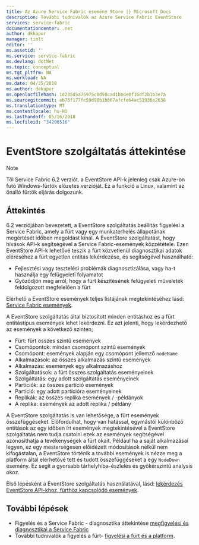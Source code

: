```yaml
---
title: Az Azure Service Fabric esemény Store |} Microsoft Docs
description: További tudnivalók az Azure Service Fabric EventStore
services: service-fabric
documentationcenter: .net
author: dkkapur
manager: timlt
editor: ''
ms.assetid: ''
ms.service: service-fabric
ms.devlang: dotNet
ms.topic: conceptual
ms.tgt_pltfrm: NA
ms.workload: NA
ms.date: 04/25/2018
ms.author: dekapur
ms.openlocfilehash: 1d235d5a75975c8d58cad1bbde0f16df2b1b3e7a
ms.sourcegitcommit: eb75f177fc59d90b1b667afcfe64ac51936e2638
ms.translationtype: MT
ms.contentlocale: hu-HU
ms.lasthandoff: 05/16/2018
ms.locfileid: "34206516"
---
```

# <a name="eventstore-service-overview"></a>EventStore szolgáltatás áttekintése

>[!NOTE]
>Től Service Fabric 6.2 verziót. a EventStore API-k jelenleg csak Azure-on futó Windows-fürtök előzetes verzióját. Ez a funkció a Linux, valamint az önálló fürtök eljárás dolgozunk.

## <a name="overview"></a>Áttekintés

6.2 verziójában bevezetett, a EventStore szolgáltatás beállítás figyelési a Service Fabric, amely a fürt vagy egy munkaterhelés állapotának megértését időben megoldást kínál. A EventStore szolgáltatást, hogy hívások API-k segítségével a Service Fabric-események közzététele. Ezen EventStore API-k lehetővé teszik a fürt közvetlenül diagnosztikai adatok eléréséhez a fürt egyetlen entitás lekérdezése, és segítségével használható:
* Fejlesztési vagy tesztelési problémák diagnosztizálása, vagy ha-t használja egy felügyeleti folyamatot
* Győződjön meg arról, hogy a fürt készítésének felügyeleti műveletek feldolgozott megfelelően a fürt

Elérhető a EventStore események teljes listájának megtekintéséhez lásd: [Service Fabric események](service-fabric-diagnostics-event-generation-operational.md).

A EventStore szolgáltatás által biztosított minden entitáshoz és a fürt entitástípus események lehet lekérdezni. Ez azt jelenti, hogy lekérdezhető az események a következő szinten;
* Fürt: fürt összes szintű események
* Csomópontok: minden csomópont szintű események
* Csomópont: események alapján egy csomópont jellemző `nodeName`
* Alkalmazások: az összes alkalmazás szintű események
* Alkalmazás: események egy alkalmazáshoz
* Szolgáltatások: a fürt összes szolgáltatás eseményeinek
* Szolgáltatás: egy adott szolgáltatás eseményeinek
* Partíciók: az összes partíció események
* Partíció: egy adott partícióra eseményeinek
* Replikák: az összes replika események / -példányok
* A replika: események az adott replika / példány


A EventStore szolgáltatás is van lehetősége, a fürt események összefüggéseket. Előfordulhat, hogy van hatással, egymástól különböző entitások az egy időben írt események megtekintésével a EventStore szolgáltatás nem tudja csatolni ezek az események segítségével azonosíthatja a tevékenységek a fürt okait. Például ha a saját alkalmazásai legyen, ez egy mesterségesen előidézett módosítások nélkül nem kifogástalan, a EventStore történik a további események is nézze meg a platform által elérhetővé tett és tudott összefüggéseket a egy `NodeDown` esemény. Ez segít a gyorsabb tárhelyhiba-észlelés és gyökérszintű analysis okoz.

Első lépésként a EventStore szolgáltatás használatával, lásd: [lekérdezés EventStore API-khoz, fürthöz kapcsolódó események](service-fabric-diagnostics-eventstore-query.md).

## <a name="next-steps"></a>További lépések
* Figyelés és a Service Fabric - diagnosztika áttekintése [megfigyelési és diagnosztikai a Service Fabric](service-fabric-diagnostics-overview.md)
* További tudnivalók a figyelés a fürt- [figyelési a fürt és a platform](service-fabric-diagnostics-event-generation-infra.md).